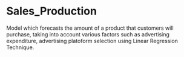 # Sales_Production

Model which forecasts the amount of a product that customers will purchase, taking into account various factors such as advertising expenditure, advertising platoform selection using Linear Regression Technique.
